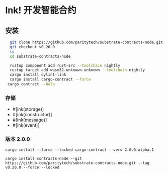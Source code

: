 # Ink! 开发智能合约

## 安装
``` bash
  git clone https://github.com/paritytech/substrate-contracts-node.git
  git checkout v0.20.0
  ls
  cd substrate-contracts-node 

  rustup component add rust-src --toolchain nightly
  rustup target add wasm32-unknown-unknown --toolchain nightly
  cargo install dylint-link
  cargo install cargo-contract --force
 cargo contract --help
```

### 存储 

- #[ink(storage)]
- #[ink(constructor)]
- #[ink(message)]
- #[ink(event)]

### 版本 2.0.0
```
cargo install --force --locked cargo-contract --vers 2.0.0-alpha.1

cargo install contracts-node --git https://github.com/paritytech/substrate-contracts-node.git --tag v0.20.0 --force --locked
```
